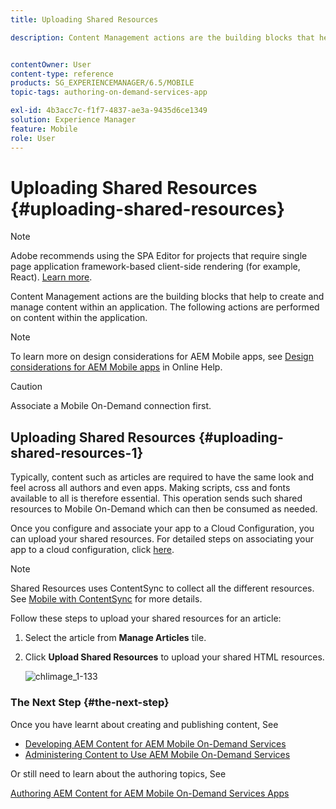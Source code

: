 ```yaml
---
title: Uploading Shared Resources

description: Content Management actions are the building blocks that help to create and manage content within an application. Follow this page to learn about uploading shared resources.


contentOwner: User
content-type: reference
products: SG_EXPERIENCEMANAGER/6.5/MOBILE
topic-tags: authoring-on-demand-services-app

exl-id: 4b3acc7c-f1f7-4837-ae3a-9435d6ce1349
solution: Experience Manager
feature: Mobile
role: User
---
```

# Uploading Shared Resources {#uploading-shared-resources}

>[!NOTE]
>
>Adobe recommends using the SPA Editor for projects that require single page application framework-based client-side rendering (for example, React). [Learn more](/help/sites-developing/spa-overview.md).

Content Management actions are the building blocks that help to create and manage content within an application. The following actions are performed on content within the application.

>[!NOTE]
>
>To learn more on design considerations for AEM Mobile apps, see [Design considerations for AEM Mobile apps](https://helpx.adobe.com/digital-publishing-solution/help/design-app.html) in Online Help.

>[!CAUTION]
>
>Associate a Mobile On-Demand connection first.

## Uploading Shared Resources {#uploading-shared-resources-1}

Typically, content such as articles are required to have the same look and feel across all authors and even apps. Making scripts, css and fonts available to all is therefore essential. This operation sends such shared resources to Mobile On-Demand which can then be consumed as needed.

Once you configure and associate your app to a Cloud Configuration, you can upload your shared resources. For detailed steps on associating your app to a cloud configuration, click [here](/help/mobile/mobile-apps-ondemand-application-create-configure-action.md).

>[!NOTE]
>
>Shared Resources uses ContentSync to collect all the different resources. See [Mobile with ContentSync](/help/mobile/mobile-ondemand-contentsync.md) for more details.

Follow these steps to upload your shared resources for an article:

1. Select the article from **Manage Articles** tile.
1. Click **Upload Shared Resources** to upload your shared HTML resources.

   ![chlimage_1-133](assets/chlimage_1-133.png)

### The Next Step {#the-next-step}

Once you have learnt about creating and publishing content, See

* [Developing AEM Content for AEM Mobile On-Demand Services](/help/mobile/aem-mobile-on-demand.md)
* [Administering Content to Use AEM Mobile On-Demand Services](/help/mobile/aem-mobile.md)

Or still need to learn about the authoring topics, See

[Authoring AEM Content for AEM Mobile On-Demand Services Apps](/help/mobile/mobile-apps-ondemand.md)
